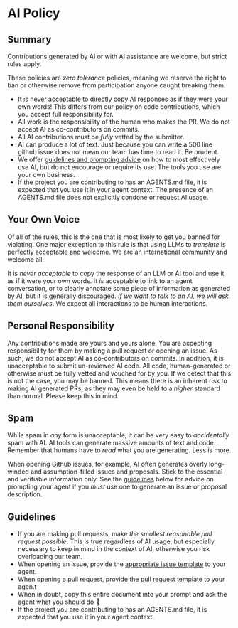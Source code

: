 # AI Policy

## Summary

Contributions generated by AI or with AI assistance are welcome, but strict rules apply.

These policies are _zero tolerance_ policies, meaning we reserve the right to
ban or otherwise remove from participation anyone caught breaking them.

- It is never acceptable to directly copy AI responses as if they were your own words!
  This differs from our policy on code contributions, which you accept full responsibility for.
- All work is the responsibility of the human who makes the PR. We do not accept AI as co-contributors on commits.
- All AI contributions must be _fully_ vetted by the submitter.
- AI can produce a lot of text. Just because you can write a 500 line github issue does not mean our team has time to read it. Be prudent.
- We offer [guidelines and prompting advice](#guidelines) on how to most effectively use AI, 
  but do not encourage or require its use. The tools you use are your own business.
- If the project you are contributing to has an AGENTS.md file, it is expected that you use it in your agent context. The presence of an
  AGENTS.md file does not explicitly condone or request AI usage.

## Your Own Voice

Of all of the rules, this is the one that is most likely to get you banned for violating. One major exception
to this rule is that using LLMs to _translate_ is perfectly acceptable and welcome. We are an international
community and welcome all.

It is _never acceptable_ to copy the response of an LLM or AI tool and use it as if it were your own words.
It _is_ acceptable to link to an agent conversation, or to clearly annotate some piece of information
as generated by AI, but it is generally discouraged. _If we want to talk to an AI, we will ask them ourselves_.
We expect all interactions to be human interactions.

## Personal Responsibility

Any contributions made are yours and yours alone. You are accepting responsibility for them
by making a pull request or opening an issue. As such, we do not accept AI as co-contributors on commits.
In addition, it is unacceptable to submit un-reviewed AI code. All code, human-generated or otherwise must
be fully vetted and vouched for by you. If we detect that this is not the case, you may be banned. This
means there is an inherent risk to making AI generated PRs, as they may even be held to a _higher_ standard
than normal. Please keep this in mind.

## Spam

While spam in _any_ form is unacceptable, it can be very easy to _accidentally_ spam with AI. AI tools can
generate massive amounts of text and code. Remember that humans have to _read_ what you are generating.
Less is more.

When opening Github issues, for example, AI often generates overly long-winded and assumption-filled issues and proposals. 
Stick to the essential and verifiable information only. See the [guidelines](#guidelines) below for
advice on prompting your agent if you _must_ use one to generate an issue or proposal description.

## Guidelines

- If you are making pull requests, make _the smallest reasonable pull request possible_. This is true regardless of
  AI usage, but especially necessary to keep in mind in the context of AI, otherwise you risk overloading our team.
- When opening an issue, provide the [appropriate issue template](https://github.com/ash-project/.github/tree/main/.github/ISSUE_TEMPLATE) to your agent.
- When opening a pull request, provide the [pull request template](https://github.com/ash-project/.github/blob/main/PULL_REQUEST_TEMPLATE.md) to your agen.t
- When in doubt, copy this entire document into your prompt and ask the agent what you should do 🙂
- If the project you are contributing to has an AGENTS.md file, it is expected that you use it in your agent context.
